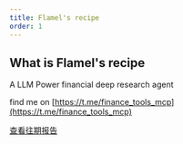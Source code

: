 ```yaml
---
title: Flamel's recipe
order: 1
---
```

## What is Flamel's recipe

A LLM Power financial deep research agent

find me on [https://t.me/finance_tools_mcp](https://t.me/finance_tools_mcp)

[查看往期报告](posts/2025-07-06-oscar-health-inc-nyse-oscr/)

